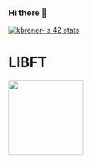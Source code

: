 ### Hi there 👋

<!--
**KellyBRENER/KellyBRENER** is a ✨ _special_ ✨ repository because its `README.md` (this file) appears on your GitHub profile.

Here are some ideas to get you started:

- 🔭 I’m currently working on ...
- 🌱 I’m currently learning ...
- 👯 I’m looking to collaborate on ...
- 🤔 I’m looking for help with ...
- 💬 Ask me about ...
- 📫 How to reach me: ...
- 😄 Pronouns: ...
- ⚡ Fun fact: ...
-->
[![kbrener-'s 42 stats](https://badge42.coday.fr/api/v2/clvc5u5k11971901p4e3qam41c/stats?cursusId=21&coalitionId=319)](https://github.com/Coday-meric/badge42)

<div align="left">
    <h1>LIBFT</h1>
    <img src="https://raw.githubusercontent.com/yowcloud/yowcloud-my-utils/main/badge_00_libft_500px.png" style="width: 150px; height: 150px;">

